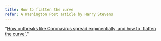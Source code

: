 ```yaml
---
title: How to flatten the curve
refer: A Washington Post article by Harry Stevens
---
```

"[How outbreaks like Coronavirus spread exponentially, and how to ´flatten the curve´](https://www.washingtonpost.com/graphics/2020/world/corona-simulator/)." 
